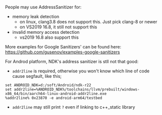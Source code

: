 People may use AddressSanitizer for:
- memory leak detection
    - on linux, clang3.8 does not support this. Just pick clang-8 or newer
    - on VS2019 16.8, it still not support this
- invalid memory access detection
    - vs2019 16.8 also support this


More examples for Google Sanitizers' can be found here:
https://github.com/gusenov/examples-google-sanitizers

For Androd platform, NDK's address sanitizer is stll not that good:
- `addr2line` is required, otherwise you won't know which line of code cause segfault, like this;
```
set ANDROID_NDK=d:/soft/Android/ndk-r22
set addr2line=%ANDROID_NDK%/toolchains/llvm/prebuilt/windows-x86_64/bin/aarch64-linux-android-addr2line.exe
%addr2line% 0x23870 -e android-arm64/testbed
```
- `addr2line` may still print `?` even if linking to c++_static library